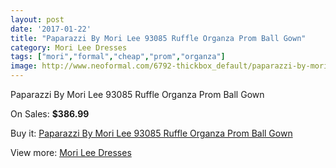 ```yaml
---
layout: post
date: '2017-01-22'
title: "Paparazzi By Mori Lee 93085 Ruffle Organza Prom Ball Gown"
category: Mori Lee Dresses
tags: ["mori","formal","cheap","prom","organza"]
image: http://www.neoformal.com/6792-thickbox_default/paparazzi-by-mori-lee-93085-ruffle-organza-prom-ball-gown.jpg
---
```

Paparazzi By Mori Lee 93085 Ruffle Organza Prom Ball Gown

On Sales: **$386.99**
<a href="https://www.neoformal.com/en/mori-lee-dresses/2449-paparazzi-by-mori-lee-93085-ruffle-organza-prom-ball-gown.html"><amp-img layout="responsive" width="600" height="600" src="//www.neoformal.com/6792-thickbox_default/paparazzi-by-mori-lee-93085-ruffle-organza-prom-ball-gown.jpg" alt="Paparazzi By Mori Lee 93085 Ruffle Organza Prom Ball Gown 0" /></a>
<a href="https://www.neoformal.com/en/mori-lee-dresses/2449-paparazzi-by-mori-lee-93085-ruffle-organza-prom-ball-gown.html"><amp-img layout="responsive" width="600" height="600" src="//www.neoformal.com/6795-thickbox_default/paparazzi-by-mori-lee-93085-ruffle-organza-prom-ball-gown.jpg" alt="Paparazzi By Mori Lee 93085 Ruffle Organza Prom Ball Gown 1" /></a>
<a href="https://www.neoformal.com/en/mori-lee-dresses/2449-paparazzi-by-mori-lee-93085-ruffle-organza-prom-ball-gown.html"><amp-img layout="responsive" width="600" height="600" src="//www.neoformal.com/6794-thickbox_default/paparazzi-by-mori-lee-93085-ruffle-organza-prom-ball-gown.jpg" alt="Paparazzi By Mori Lee 93085 Ruffle Organza Prom Ball Gown 2" /></a>
<a href="https://www.neoformal.com/en/mori-lee-dresses/2449-paparazzi-by-mori-lee-93085-ruffle-organza-prom-ball-gown.html"><amp-img layout="responsive" width="600" height="600" src="//www.neoformal.com/6793-thickbox_default/paparazzi-by-mori-lee-93085-ruffle-organza-prom-ball-gown.jpg" alt="Paparazzi By Mori Lee 93085 Ruffle Organza Prom Ball Gown 3" /></a>

Buy it: [Paparazzi By Mori Lee 93085 Ruffle Organza Prom Ball Gown](https://www.neoformal.com/en/mori-lee-dresses/2449-paparazzi-by-mori-lee-93085-ruffle-organza-prom-ball-gown.html "Paparazzi By Mori Lee 93085 Ruffle Organza Prom Ball Gown")

View more: [Mori Lee Dresses](https://www.neoformal.com/en/22-mori-lee-dresses "Mori Lee Dresses")
